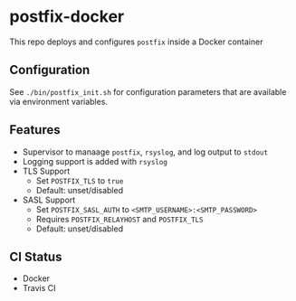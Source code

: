 # postfix-docker

This repo deploys and configures `postfix` inside a Docker container

## Configuration

See `./bin/postfix_init.sh` for configuration parameters that are available via environment variables.

## Features

* Supervisor to manaage `postfix`, `rsyslog`, and log output to `stdout`
* Logging support is added with `rsyslog`
* TLS Support
  * Set `POSTFIX_TLS` to `true`
  * Default: unset/disabled
* SASL Support
  * Set `POSTFIX_SASL_AUTH` to `<SMTP_USERNAME>:<SMTP_PASSWORD>`
  * Requires `POSTFIX_RELAYHOST` and `POSTFIX_TLS`
  * Default: unset/disabled

## CI Status

* Docker
* Travis CI
